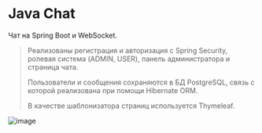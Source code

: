 # Java Chat
Чат на Spring Boot и WebSocket.
> Реализованы регистрация и авторизация с Spring Security, ролевая система (ADMIN, USER), панель администратора и страница чата.
> 
> Пользователи и сообщения сохраняются в БД PostgreSQL, связь с которой реализована при помощи Hibernate ORM.
> 
> В качестве шаблонизатора страниц используется Thymeleaf.
> 
![image](https://user-images.githubusercontent.com/79054264/144068045-0b61df96-e5db-4584-beb3-22f9930cf337.png)
